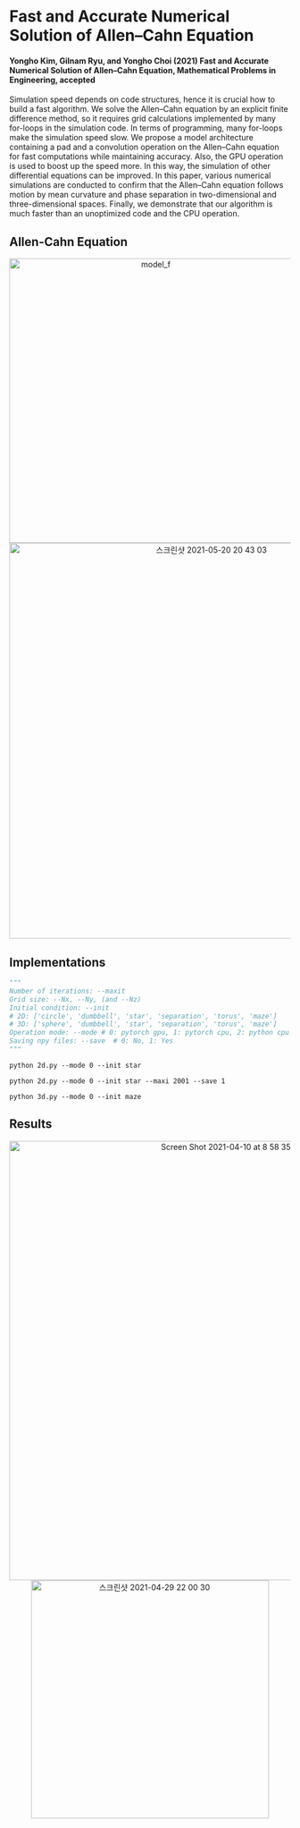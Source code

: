 # Fast and Accurate Numerical Solution of Allen–Cahn Equation
#### Yongho Kim, Gilnam Ryu, and  Yongho Choi (2021) Fast and Accurate Numerical Solution of Allen–Cahn Equation, Mathematical Problems in Engineering, accepted
Simulation speed depends on code structures, hence it is crucial how to build a fast algorithm. We solve the Allen–Cahn equation by an explicit finite difference method, so it requires grid calculations implemented by many for-loops in the simulation code. In terms of programming, many for-loops make the simulation speed slow. We propose a model architecture containing a pad and a convolution operation on the Allen–Cahn equation for fast computations while maintaining accuracy. Also, the GPU operation is used to boost up the speed more. In this way, the simulation of other differential equations can be improved. In this paper, various numerical simulations are conducted to confirm that the Allen–Cahn equation follows motion by mean curvature and phase separation in two-dimensional and three-dimensional spaces. Finally, we demonstrate that our algorithm is much faster than an unoptimized code and the CPU operation.


## Allen-Cahn Equation
<p align="center">
<img width="509" alt="model_f" src="https://user-images.githubusercontent.com/52735725/119031362-4e5a0280-b9ab-11eb-8576-07262c00eb3d.png">
  <img width="708" alt="스크린샷 2021-05-20 20 43 03" src="https://user-images.githubusercontent.com/52735725/119032019-038cba80-b9ac-11eb-9c79-c94fb79ec825.png">

</p>



## Implementations

```python
"""
Number of iterations: --maxit
Grid size: --Nx, --Ny, (and --Nz)
Initial condition: --init 
# 2D: ['circle', 'dumbbell', 'star', 'separation', 'torus', 'maze'] 
# 3D: ['sphere', 'dumbbell', 'star', 'separation', 'torus', 'maze']
Operation mode: --mode # 0: pytorch gpu, 1: pytorch cpu, 2: python cpu
Saving npy files: --save  # 0: No, 1: Yes
"""
```
```
python 2d.py --mode 0 --init star
```
```
python 2d.py --mode 0 --init star --maxi 2001 --save 1
```
```
python 3d.py --mode 0 --init maze
```

## Results
<p align="center">
<img width="786" alt="Screen Shot 2021-04-10 at 8 58 35 AM" src="https://user-images.githubusercontent.com/52735725/119032113-199a7b00-b9ac-11eb-8b9d-b49b00c6bde9.png">
  <img width="426" alt="스크린샷 2021-04-29 22 00 30" src="https://user-images.githubusercontent.com/52735725/119032166-2ae38780-b9ac-11eb-9e0c-096ee1f467f2.png">

</p>
